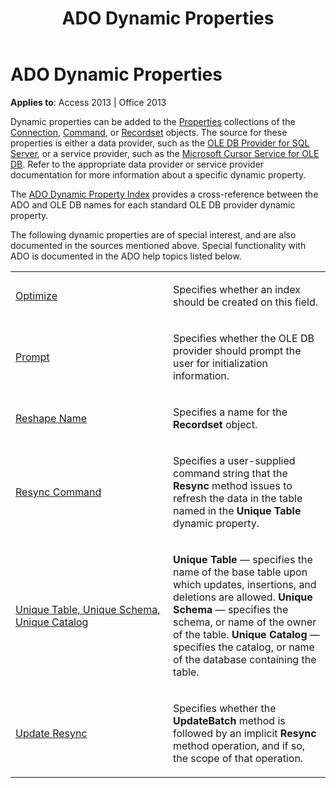﻿---
title: ADO Dynamic Properties
TOCTitle: ADO Dynamic Properties
ms:assetid: a908bc52-2cb0-89c7-a997-2cde93477e4d
ms:mtpsurl: https://msdn.microsoft.com/library/JJ249782(v=office.15)
ms:contentKeyID: 48546915
ms.date: 09/18/2015
mtps_version: v=office.15
---

# ADO Dynamic Properties


**Applies to**: Access 2013 | Office 2013

Dynamic properties can be added to the [Properties](properties-collection-ado.md) collections of the [Connection](connection-object-ado.md), [Command](command-object-ado.md), or [Recordset](recordset-object-ado.md) objects. The source for these properties is either a data provider, such as the [OLE DB Provider for SQL Server](microsoft-ole-db-provider-for-sql-server.md), or a service provider, such as the [Microsoft Cursor Service for OLE DB](microsoft-cursor-service-for-ole-db-ado-service-component.md). Refer to the appropriate data provider or service provider documentation for more information about a specific dynamic property.

The [ADO Dynamic Property Index](ado-dynamic-property-index.md) provides a cross-reference between the ADO and OLE DB names for each standard OLE DB provider dynamic property.

The following dynamic properties are of special interest, and are also documented in the sources mentioned above. Special functionality with ADO is documented in the ADO help topics listed below.

<table>
<colgroup>
<col style="width: 50%" />
<col style="width: 50%" />
</colgroup>
<tbody>
<tr class="odd">
<td><p><a href="optimize-property-dynamic-ado.md">Optimize</a></p></td>
<td><p>Specifies whether an index should be created on this field.</p></td>
</tr>
<tr class="even">
<td><p><a href="prompt-property-dynamic-ado.md">Prompt</a></p></td>
<td><p>Specifies whether the OLE DB provider should prompt the user for initialization information.</p></td>
</tr>
<tr class="odd">
<td><p><a href="reshape-name-property-dynamic-ado.md">Reshape Name</a></p></td>
<td><p>Specifies a name for the <strong>Recordset</strong> object.</p></td>
</tr>
<tr class="even">
<td><p><a href="resync-command-property-dynamic-ado.md">Resync Command</a></p></td>
<td><p>Specifies a user-supplied command string that the <strong>Resync</strong> method issues to refresh the data in the table named in the <strong>Unique Table</strong> dynamic property.</p></td>
</tr>
<tr class="odd">
<td><p><a href="unique-table-unique-schema-unique-catalog-properties-dynamic-ado.md">Unique Table, Unique Schema, Unique Catalog</a></p></td>
<td><p><strong>Unique Table</strong> — specifies the name of the base table upon which updates, insertions, and deletions are allowed. <strong>Unique Schema</strong> — specifies the schema, or name of the owner of the table. <strong>Unique Catalog</strong> — specifies the catalog, or name of the database containing the table.</p></td>
</tr>
<tr class="even">
<td><p><a href="update-resync-property-dynamic-ado.md">Update Resync</a></p></td>
<td><p>Specifies whether the <strong>UpdateBatch</strong> method is followed by an implicit <strong>Resync</strong> method operation, and if so, the scope of that operation.</p></td>
</tr>
</tbody>
</table>

